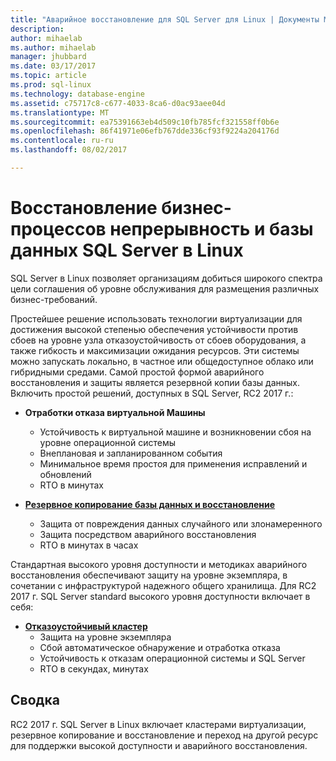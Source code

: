 ```yaml
---
title: "Аварийное восстановление для SQL Server для Linux | Документы Microsoft"
description: 
author: mihaelab
ms.author: mihaelab
manager: jhubbard
ms.date: 03/17/2017
ms.topic: article
ms.prod: sql-linux
ms.technology: database-engine
ms.assetid: c75717c8-c677-4033-8ca6-d0ac93aee04d
ms.translationtype: MT
ms.sourcegitcommit: ea75391663eb4d509c10fb785fcf321558ff0b6e
ms.openlocfilehash: 86f41971e06efb767dde336cf93f9224a204176d
ms.contentlocale: ru-ru
ms.lasthandoff: 08/02/2017

---
```

# <a name="business-continuity-and-database-recovery-sql-server-on-linux"></a>Восстановление бизнес-процессов непрерывность и базы данных SQL Server в Linux

SQL Server в Linux позволяет организациям добиться широкого спектра цели соглашения об уровне обслуживания для размещения различных бизнес-требований.

Простейшее решение использовать технологии виртуализации для достижения высокой степенью обеспечения устойчивости против сбоев на уровне узла отказоустойчивость от сбоев оборудования, а также гибкость и максимизации ожидания ресурсов. Эти системы можно запускать локально, в частное или общедоступное облако или гибридными средами. Самой простой формой аварийного восстановления и защиты является резервной копии базы данных. Включить простой решений, доступных в SQL Server, RC2 2017 г.:

- **Отработки отказа виртуальной Машины**
    - Устойчивость к виртуальной машине и возникновении сбоя на уровне операционной системы
    - Внеплановая и запланированном события
    - Минимальное время простоя для применения исправлений и обновлений
    - RTO в минутах


- [**Резервное копирование базы данных и восстановление**](sql-server-linux-backup-and-restore-database.md) 
    - Защита от повреждения данных случайного или злонамеренного
    - Защита посредством аварийного восстановления
    - RTO в минутах в часах

Стандартная высокого уровня доступности и методиках аварийного восстановления обеспечивают защиту на уровне экземпляра, в сочетании с инфраструктурой надежного общего хранилища. Для RC2 2017 г. SQL Server standard высокого уровня доступности включает в себя:

- [**Отказоустойчивый кластер**](sql-server-linux-shared-disk-cluster-configure.md)
    - Защита на уровне экземпляра
    - Сбой автоматическое обнаружение и отработка отказа
    - Устойчивость к отказам операционной системы и SQL Server
    - RTO в секундах, минутах


## <a name="summary"></a>Сводка

RC2 2017 г. SQL Server в Linux включает кластерами виртуализации, резервное копирование и восстановление и переход на другой ресурс для поддержки высокой доступности и аварийного восстановления. 
